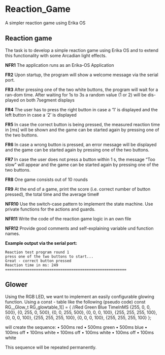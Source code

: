# Reaction_Game

A simpler reaction game using Erika OS

## Reaction game

The task is to develop a simple reaction game using Erika OS and to extend this functionality with some Arcadian light effects.

**NFR1** The application runs as an Erika-OS Application

**FR2** Upon startup, the program will show a welcome message via the serial port.

**FR3** After pressing one of the two white buttons, the program will wait for a ran-dom time. After waiting for 1s to 3s a random value (1 or 2) will be dis-played on both 7segment displays

**FR4** The user has to press the right button in case a ‘1’ is displayed and the left button in case a ‘2’ is displayed

**FR5** In case the correct button is being pressed, the measured reaction time in [ms] will be shown and the game can be started again by pressing one of the two buttons.

**FR6** In case a wrong button is pressed, an error message will be displayed and the game can be started again by pressing one of the two buttons.

**FR7** In case the user does not press a button within 1 s, the message “Too slow” will appear and the game can be started again by pressing one of the two buttons.

**FR8** One game consists out of 10 rounds

**FR9** At the end of a game, print the score (i.e. correct number of button pressed), the total time and the average time#

**NFR10** Use the switch-case pattern to implement the state machine. Use private functions for the actions and guards.

**NFR11** Write the code of the reaction game logic in an own file

**NFR12** Provide good comments and self-explaining variable und function names.

**Example output via the serial port:**

	Reaction test program round 1
	press one of the two buttons to start...
	Great - correct button pressed
	Reaction time in ms: 249
	=======================================================
	

## Glower

Using the RGB LED, we want to implement an easily configurable glowing function. Using a const - table like the following (pseudo code)
		const RG__Glow_t RG_glowtable_1[] = {
		//Red Green Blue TimeInMS
		{255, 0, 0, 500},
		{0, 255, 0, 500},
		{0, 0, 255, 500},
		{0, 0, 0, 100},
		{255, 255, 255, 100},
		{0, 0, 0, 100},
		{255, 255, 255, 100},
		{0, 0, 0, 100},
		{255, 255, 255, 100}
		};

will create the sequence:
• 500ms red
• 500ms green
• 500ms blue
• 100ms off
• 100ms white
• 100ms off
• 100ms white
• 100ms off
• 100ms white

This sequence will be repeated permanently.